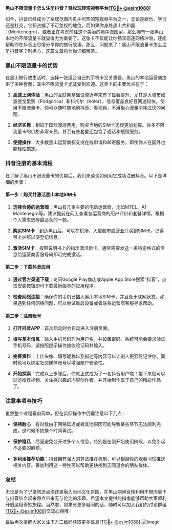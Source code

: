 **黑山不限流量卡怎么注册抖音？轻松玩转短视频平台[[TG💪+ @esim1088](https://t.me/s/esim1088)]**

如今，抖音已经成为了全球范围内炙手可热的短视频平台之一，无论是娱乐、学习还是社交，它都占据了不可忽视的地位。而如果你身处黑山共和国（Montenegro），或者正在考虑前往这个美丽的地中海国家，那么拥有一张黑山本地的不限流量卡就显得尤为重要了。这张卡不仅能让你畅享高速网络冲浪，还能帮助你在抖音上尽情分享你的旅行故事。那么，问题来了：黑山不限流量卡怎么注册抖音呢？别担心，这篇文章将为你详细解答。

### 黑山不限流量卡的优势

在黑山旅行或生活时，选择一张适合自己的手机卡至关重要。黑山的本地运营商提供了多种套餐，其中不限流量卡尤其受到欢迎。这类卡的主要优点在于：

1. **高速上网体验**：黑山的互联网基础设施近年来有了显著提升，尤其是大城市如波德戈里察（Podgorica）和科托尔（Kotor），信号覆盖良好且网速较快。使用不限流量卡，你可以随时随地刷抖音、看视频，不用担心流量消耗过快的问题。
   
2. **经济实惠**：相较于国际漫游费用，购买当地的SIM卡无疑更加划算。许多不限流量卡的价格非常亲民，甚至有些套餐还包含了通话和短信服务。

3. **便捷操作**：大多数黑山运营商都支持在线申请和邮寄服务，即使你人在国外也能轻松搞定。

### 抖音注册的基本流程

在了解了黑山不限流量卡的优势后，我们来谈谈如何用它成功注册抖音。以下是详细的步骤：

#### 第一步：购买并激活黑山本地SIM卡

1. **选择合适的运营商**：黑山有几家主要的电信运营商，比如MTEL、A1 Montenegro等。建议提前在网上查看各运营商的用户评价和套餐详情，根据个人需求选择最适合的一款。
   
2. **购买SIM卡**：到达黑山后，可以在机场、大型超市或营业厅买到SIM卡。记得带上护照以便登记信息。

3. **激活SIM卡**：按照说明书上的指示激活新卡。通常需要发送一条特定格式的信息给运营商客服号码即可完成激活。

#### 第二步：下载抖音应用

1. **通过官方渠道下载**：访问Google Play商店或Apple App Store搜索“抖音”，点击安装按钮即可下载最新版本的应用程序。

2. **检查网络连接**：确保你的手机已插入黑山本地SIM卡，并且处于联网状态。如果遇到任何网络问题，可以尝试重启设备或者联系运营商客服寻求帮助。

#### 第三步：注册账号

1. **打开抖音APP**：首次启动时会自动进入注册页面。

2. **填写基本信息**：输入手机号码作为用户名，并设置密码。系统可能会要求验证手机号码，请按照提示操作接收验证码并输入。

3. **完善资料**：上传头像、填写昵称以及描述等内容可以让别人更容易记住你。同时也可以绑定社交媒体账号以增强账户安全性。

4. **开始探索**：完成以上步骤后，你就正式成为了一名抖音用户啦！接下来就可以浏览推荐视频、关注感兴趣的内容创作者，并开始制作属于自己的精彩作品了。

### 注意事项与技巧

虽然整个过程看似简单，但在实际操作中仍需注意以下几点：

- **保持耐心**：有时候由于网络延迟或者其他原因可能导致某些环节无法顺利完成，这时候不妨换个时间再试。
  
- **保护隐私**：尽量避免公开过多个人信息，特别是在刚开始使用阶段，以免引起不必要的麻烦。

- **多利用推荐功能**：抖音拥有强大的算法推荐机制，可以根据你的观看习惯推送相关内容。善加利用这一特性可以帮助更快找到志同道合的朋友群体。

### 总结

无论是为了记录旅途点滴还是融入当地文化氛围，在黑山期间合理利用不限流量卡与抖音结合起来将会带来无与伦比的乐趣。希望本文提供的指南能够帮助大家顺利开启这段奇妙旅程。当然啦，如果有更多疑问的话，随时可以加入我们的讨论群组[[TG💪+ @esim1088](https://t.me/s/esim1088)]交流心得哦！

最后再次提醒大家关注下方二维码获取更多信息[[TG💪+ @esim1088](https://t.me/s/esim1088)] ![Image](https://i.postimg.cc/4NQfJmqS/Snipaste-2025-05-13-00-14-12.png)